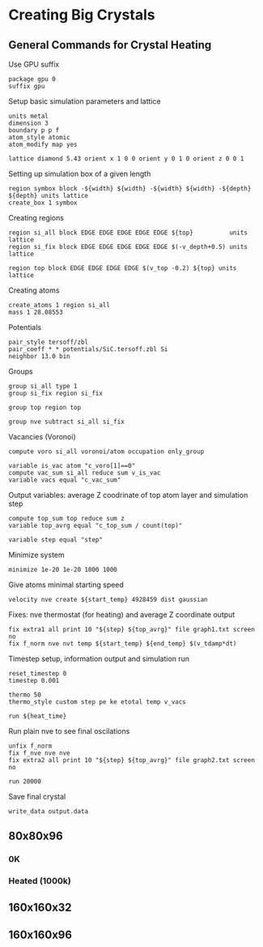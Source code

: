 # Creating Big Crystals

## General Commands for Crystal Heating

Use GPU suffix

```
package gpu 0
suffix gpu
```

Setup basic simulation parameters and lattice

```
units metal
dimension 3
boundary p p f
atom_style atomic
atom_modify map yes

lattice diamond 5.43 orient x 1 0 0 orient y 0 1 0 orient z 0 0 1
```

Setting up simulation box of a given length

```
region symbox block -${width} ${width} -${width} ${width} -${depth} ${depth} units lattice
create_box 1 symbox
```

Creating regions
```
region si_all block EDGE EDGE EDGE EDGE EDGE ${top}          units lattice
region si_fix block EDGE EDGE EDGE EDGE EDGE $(-v_depth+0.5) units lattice

region top block EDGE EDGE EDGE EDGE $(v_top -0.2) ${top} units lattice
```

Creating atoms
```
create_atoms 1 region si_all
mass 1 28.08553
```

Potentials
```
pair_style tersoff/zbl
pair_coeff * * potentials/SiC.tersoff.zbl Si
neighbor 13.0 bin
```

Groups
```
group si_all type 1
group si_fix region si_fix

group top region top

group nve subtract si_all si_fix
```

Vacancies (Voronoi)
```
compute voro si_all voronoi/atom occupation only_group

variable is_vac atom "c_voro[1]==0"
compute vac_sum si_all reduce sum v_is_vac
variable vacs equal "c_vac_sum"
```

Output variables: average Z coodrinate of top atom layer and simulation step
```
compute top_sum top reduce sum z
variable top_avrg equal "c_top_sum / count(top)"

variable step equal "step"
```

Minimize system
```
minimize 1e-20 1e-20 1000 1000
```

Give atoms minimal starting speed
```
velocity nve create ${start_temp} 4928459 dist gaussian
```

Fixes: nve thermostat (for heating) and average Z coordinate output
```
fix extra1 all print 10 "${step} ${top_avrg}" file graph1.txt screen no
fix f_norm nve nvt temp ${start_temp} ${end_temp} $(v_tdamp*dt)
```

Timestep setup, information output and simulation run
```
reset_timestep 0
timestep 0.001

thermo 50
thermo_style custom step pe ke etotal temp v_vacs

run ${heat_time}
```

Run plain nve to see final oscilations
```
unfix f_norm
fix f_nve nve nve
fix extra2 all print 10 "${step} ${top_avrg}" file graph2.txt screen no

run 20000
```

Save final crystal
```
write_data output.data
```

## 80x80x96

### 0K



### Heated (1000k)

## 160x160x32

## 160x160x96
